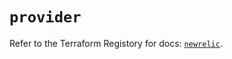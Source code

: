 # `provider`

Refer to the Terraform Registory for docs: [`newrelic`](https://registry.terraform.io/providers/newrelic/newrelic/3.25.2/docs).
